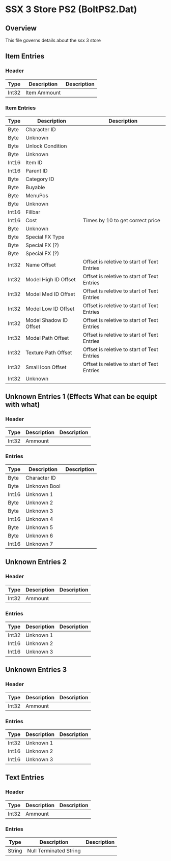 # SSX 3 Store PS2 (BoltPS2.Dat)
## Overview
This file governs details about the ssx 3 store


## Item Entries 
### Header
| Type   | Description                          | Description             |
|--------|--------------------------------------|-----------------|
| Int32  | Item Ammount      |                 |

### Item Entries
| Type   | Description                          | Description             |
|--------|--------------------------------------|-----------------|
| Byte  | Character ID      |                 |
| Byte  | Unknown     |                 |
| Byte  | Unlock Condition      |                 |
| Byte  | Unknown     |                 |
| Int16  | Item ID      |                 |
| Int16  | Parent ID      |                 |
| Byte  | Category ID     |                 |
| Byte  | Buyable      |                 |
| Byte  | MenuPos     |                 |
| Byte  | Unknown     |                 |
| Int16  | Fillbar      |                 |
| Int16  | Cost      | Times by 10 to get correct price                 |
| Byte  | Unknown     |                 |
| Byte  | Special FX Type     |                 |
| Byte  | Special FX (?)     |                 |
| Byte  | Special FX (?)     |                 |
| Int32  | Name Offset      | Offset is reletive to start of Text Entries                |
| Int32  | Model High ID Offset      | Offset is reletive to start of Text Entries                |
| Int32  | Model Med ID Offset      | Offset is reletive to start of Text Entries                |
| Int32  | Model Low ID Offset      | Offset is reletive to start of Text Entries                |
| Int32  | Model Shadow ID Offset      | Offset is reletive to start of Text Entries                |
| Int32  | Model Path Offset      | Offset is reletive to start of Text Entries                |
| Int32  | Texture Path Offset      | Offset is reletive to start of Text Entries                |
| Int32  | Small Icon Offset      | Offset is reletive to start of Text Entries                |
| Int32  | Unknown      |                 |

## Unknown Entries 1 (Effects What can be equipt with what)
### Header
| Type   | Description                          | Description             |
|--------|--------------------------------------|-----------------|
| Int32  | Ammount      |                 |

### Entries
| Type   | Description                          | Description             |
|--------|--------------------------------------|-----------------|
| Byte  | Character ID      |                 |
| Byte  | Unknown Bool     |                 |
| Int16  | Unknown 1      |                  |
| Byte  | Unknown 2      |                 |
| Byte  | Unknown 3      |                 |
| Int16  | Unknown 4      |                  |
| Byte  | Unknown 5      |                 |
| Byte  | Unknown 6      |                 |
| Int16  | Unknown 7      |                  |

## Unknown Entries 2 
### Header
| Type   | Description                          | Description             |
|--------|--------------------------------------|-----------------|
| Int32  | Ammount      |                 |

### Entries
| Type   | Description                          | Description             |
|--------|--------------------------------------|-----------------|
| Int32  | Unknown 1      |                 |
| Int16  | Unknown 2      |                 |
| Int16  | Unknown 3      |                  |

## Unknown Entries 3 
### Header
| Type   | Description                          | Description             |
|--------|--------------------------------------|-----------------|
| Int32  | Ammount      |                 |

### Entries
| Type   | Description                          | Description             |
|--------|--------------------------------------|-----------------|
| Int32  | Unknown 1      |                 |
| Int16  | Unknown 2      |                 |
| Int16  | Unknown 3      |                  |

## Text Entries
### Header
| Type   | Description                          | Description             |
|--------|--------------------------------------|-----------------|
| Int32  | Ammount      |                 |

### Entries
| Type   | Description                          | Description             |
|--------|--------------------------------------|-----------------|
| String  | Null Terminated String      |                 |
